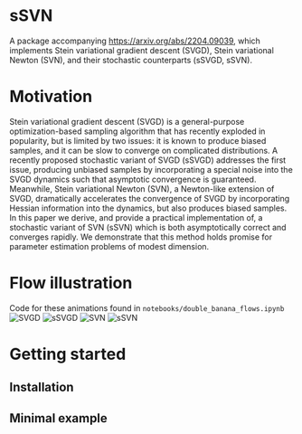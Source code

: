 # sSVN
A package accompanying https://arxiv.org/abs/2204.09039, which implements Stein variational gradient descent (SVGD), Stein variational Newton (SVN), and their stochastic counterparts (sSVGD, sSVN).

# Motivation
Stein variational gradient descent (SVGD) is a general-purpose optimization-based sampling algorithm that has recently exploded in popularity, but is limited by two issues: it is known to produce
biased samples, and it can be slow to converge on complicated distributions. A recently proposed
stochastic variant of SVGD (sSVGD) addresses the first issue, producing unbiased samples by incorporating a special noise into the SVGD dynamics such that asymptotic convergence is guaranteed.
Meanwhile, Stein variational Newton (SVN), a Newton-like extension of SVGD, dramatically accelerates the convergence of SVGD by incorporating Hessian information into the dynamics, but
also produces biased samples. In this paper we derive, and provide a practical implementation of,
a stochastic variant of SVN (sSVN) which is both asymptotically correct and converges rapidly. We demonstrate
that this method holds promise for parameter estimation problems of modest dimension.

# Flow illustration
Code for these animations found in `notebooks/double_banana_flows.ipynb`
![SVGD](https://media.giphy.com/media/m9FLn6E31NDUfGNrEJ/giphy.gif)
![sSVGD](https://media.giphy.com/media/CH7cd0w3CbeaGon7vt/giphy.gif)
![SVN](https://media.giphy.com/media/lThEzFxUIC3z1q208Q/giphy.gif)
![sSVN](https://media.giphy.com/media/BCxYUmkAQtbEJd1vam/giphy.gif)


# Getting started
## Installation

## Minimal example

